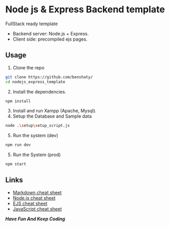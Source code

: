# Node js & Express Backend template

FullStack ready template

- Backend server: Node.js + Express.
- Client side: precompiled ejs pages.

## Usage

1. Clone the repo 
```bash
git clone https://github.com/benshaty/
cd nodejs_express_template
```
2. Install the dependencies.
```bash
npm install
```
3. Install and run Xampp (Apache, Mysql).
4. Setup the Database and Sample data
```bash
node .\setup\setup_script.js
```
5. Run the system (dev)
```bash
npm run dev
```
5. Run the System (prod)
```bash
npm start
```

## Links
- [Markdown cheat sheet](https://www.markdownguide.org/cheat-sheet/)
- [Node.js cheat sheet](https://overapi.com/nodejs)
- [EJS cheat sheet](https://onecompiler.com/cheatsheets/ejs-embedded-javascript-templates)
- [JavaScript cheat sheet](https://www.codecademy.com/learn/introduction-to-javascript/modules/learn-javascript-introduction/cheatsheet)

***Have Fun And Keep Coding***

